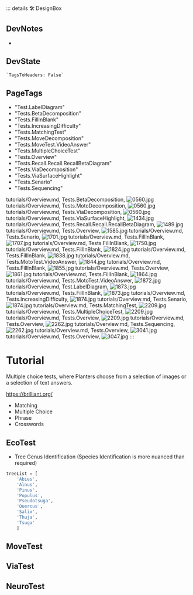 ::: details 🛠 <dev>DesignBox</dev>

## DevNotes

-

## DevState

```py
`TagsToHeaders: False`
```

<h2>PageTags</h2>

- "Test.LabelDiagram"
- "Tests.BetaDecomposition"
- "Tests.FillInBlank"
- "Tests.IncreasingDifficulty"
- "Tests.MatchingTest"
- "Tests.MoveDecomposition"
- "Tests.MoveTest.VideoAnswer"
- "Tests.MultipleChoiceTest"
- "Tests.Overview"
- "Tests.Recall.Recall.RecallBetaDiagram"
- "Tests.ViaDecomposition"
- "Tests.ViaSurfaceHighlight"
- "Tests.Senario"
- "Tests.Sequencing"

tutorials/Overview.md, <dev>Tests.BetaDecomposition</dev>, ![0560.jpg](/PaperPhoto/0560.jpg)
tutorials/Overview.md, <dev>Tests.MotoDecomposition</dev>, ![0560.jpg](/PaperPhoto/0560.jpg)
tutorials/Overview.md, <dev>Tests.ViaDecomposition</dev>, ![0560.jpg](/PaperPhoto/0560.jpg)
tutorials/Overview.md, <dev>Tests.ViaSurfaceHighlight</dev>, ![1434.jpg](/PaperPhoto/1434.jpg)
tutorials/Overview.md, <dev>Tests.Recall.Recall.RecallBetaDiagram</dev>, ![1489.jpg](/PaperPhoto/1489.jpg)
tutorials/Overview.md, <dev>Tests.Overview</dev>, ![1585.jpg](/PaperPhoto/1585.jpg)
tutorials/Overview.md, <dev>Tests.Senario</dev>, ![1701.jpg](/PaperPhoto/1701.jpg)
tutorials/Overview.md, <dev>Tests.FillInBlank</dev>, ![1707.jpg](/PaperPhoto/1707.jpg)
tutorials/Overview.md, <dev>Tests.FillInBlank</dev>, ![1750.jpg](/PaperPhoto/1750.jpg)
tutorials/Overview.md, <dev>Tests.FillInBlank</dev>, ![1824.jpg](/PaperPhoto/1824.jpg)
tutorials/Overview.md, <dev>Tests.FillInBlank</dev>, ![1838.jpg](/PaperPhoto/1838.jpg)
tutorials/Overview.md, <dev>Tests.MotoTest.VideoAnswer</dev>, ![1844.jpg](/PaperPhoto/1844.jpg)
tutorials/Overview.md, <dev>Tests.FillInBlank</dev>, ![1855.jpg](/PaperPhoto/1855.jpg)
tutorials/Overview.md, <dev>Tests.Overview</dev>, ![1861.jpg](/PaperPhoto/1861.jpg)
tutorials/Overview.md, <dev>Tests.FillInBlank</dev>, ![1864.jpg](/PaperPhoto/1864.jpg)
tutorials/Overview.md, <dev>Tests.MotoTest.VideoAnswer</dev>, ![1872.jpg](/PaperPhoto/1872.jpg)
tutorials/Overview.md, <dev>Test.LabelDiagram</dev>, ![1873.jpg](/PaperPhoto/1873.jpg)
tutorials/Overview.md, <dev>Tests.FillInBlank</dev>, ![1873.jpg](/PaperPhoto/1873.jpg)
tutorials/Overview.md, <dev>Tests.IncreasingDifficulty</dev>, ![1874.jpg](/PaperPhoto/1874.jpg)
tutorials/Overview.md, <dev>Tests.Senario</dev>, ![1874.jpg](/PaperPhoto/1874.jpg)
tutorials/Overview.md, <dev>Tests.MatchingTest</dev>, ![2209.jpg](/PaperPhoto/2209.jpg)
tutorials/Overview.md, <dev>Tests.MultipleChoiceTest</dev>, ![2209.jpg](/PaperPhoto/2209.jpg)
tutorials/Overview.md, <dev>Tests.Overview</dev>, ![2209.jpg](/PaperPhoto/2209.jpg)
tutorials/Overview.md, <dev>Tests.Overview</dev>, ![2262.jpg](/PaperPhoto/2262.jpg)
tutorials/Overview.md, <dev>Tests.Sequencing</dev>, ![2262.jpg](/PaperPhoto/2262.jpg)
tutorials/Overview.md, <dev>Tests.Overview</dev>, ![3041.jpg](/PaperPhoto/3041.jpg)
tutorials/Overview.md, <dev>Tests.Overview</dev>, ![3047.jpg](/PaperPhoto/3047.jpg)
:::

# Tutorial

Multiple choice tests, where Planters choose from a selection of images or a selection of text answers.

<https://brilliant.org/>

- Matching
- Multiple Choice
- Phrase
- Crosswords

## EcoTest

- Tree Genus Identification (Species Identification is more nuanced than required)

```py
treeList = [
    'Abies', 
    'Alnus', 
    'Pinus', 
    'Populus', 
    'Pseudotsuga', 
    'Quercus', 
    'Salix', 
    'Thuja', 
    'Tsuga'
    ]
```

## MoveTest

## ViaTest

## NeuroTest
